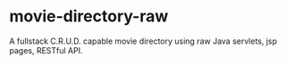 # movie-directory-raw
A fullstack C.R.U.D. capable movie directory using raw Java servlets, jsp pages, RESTful API. 
